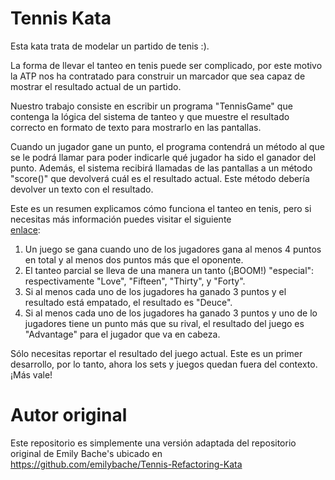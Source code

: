 # Tennis Kata

Esta kata trata de modelar un partido de tenis :).

La forma de llevar el tanteo en tenis puede ser complicado, por este motivo la ATP nos ha contratado para construir un 
marcador que sea capaz de mostrar el resultado actual de un partido.

Nuestro trabajo consiste en escribir un programa "TennisGame" que contenga la lógica del sistema de tanteo y que muestre
el resultado correcto en formato de texto para mostrarlo en las pantallas.

Cuando un jugador gane un punto, el programa contendrá un método al que se le podrá llamar para poder indicarle qué jugador
ha sido el ganador del punto. Además, el sistema recibirá llamadas de las pantallas a un método "score()" que devolverá
cuál es el resultado actual. Este método debería devolver un texto con el resultado.

Este es un resumen explicamos cómo funciona el tanteo en tenis, pero si necesitas más información puedes visitar el siguiente  
[enlace](https://en.wikipedia.org/wiki/Tennis#Scoring):

1. Un juego se gana cuando uno de los jugadores gana al menos 4 puntos en total y al menos dos puntos más que el oponente.
2. El tanteo parcial se lleva de una manera un tanto (¡BOOM!) "especial": respectivamente "Love", "Fifteen", "Thirty", y "Forty".
3. Si al menos cada uno de los jugadores ha ganado 3 puntos y el resultado está empatado, el resultado es "Deuce".
4. Si al menos cada uno de los jugadores ha ganado 3 puntos y uno de lo jugadores tiene un punto más que su rival, el 
resultado del juego es "Advantage" para el jugador que va en cabeza.

Sólo necesitas reportar el resultado del juego actual. Este es un primer desarrollo, por lo tanto, ahora los sets y 
juegos quedan fuera del contexto. ¡Más vale!

# Autor original

Este repositorio es simplemente una versión adaptada del repositorio original de Emily Bache's ubicado en https://github.com/emilybache/Tennis-Refactoring-Kata
